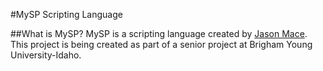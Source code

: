 #MySP Scripting Language

##What is MySP?
MySP is a scripting language created by [Jason Mace](https://www.linkedin.com/pub/jason-mace/88/673/a10).
This project is being created as part of a senior project at Brigham Young University-Idaho.